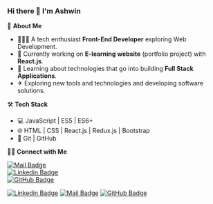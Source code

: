 ### Hi there 👋 I'm Ashwin

📖 **About Me**

  - 👨🏻‍💻 A tech enthusiast **Front-End Developer** exploring Web Development.
  - 🔭 Currently working on **E-learning website** (portfolio project) with **React.js**.
  - 🌱 Learning about technologies that go into building **Full Stack Applications**.
  - ✈ Exploring new tools and technologies and developing software solutions.

🛠 **Tech Stack**

  - 💻 JavaScript | ES5 | ES6+
  - 🌐 HTML | CSS | React.js | Redux.js | Bootstrap
  - 🔧 Git | GitHub

🤝🏻  **Connect  with Me**

   [![Mail Badge](https://img.shields.io/badge/Gmail-D14836?style=for-the-badge&logo=gmail&logoColor=white)](ashwinkumartth@gmail.com)    
   [![Linkedin Badge](https://img.shields.io/badge/LinkedIn-0077B5?style=for-the-badge&logo=linkedin&logoColor=white)](https://www.linkedin.com/in/ashwin-kumar-c-690625147/)  
   [![GitHub Badge](https://img.shields.io/badge/GitHub-100000?style=for-the-badge&logo=github&logoColor=white)](https://github.com/ashwin-kumar-c)

   [![Linkedin Badge](https://img.shields.io/badge/LinkedIn-0077B5?style=for-the-badge&logo=linkedin&logoColor=white)](https://www.linkedin.com/in/ashwin-kumar-c-690625147/)
   [![Mail Badge](https://img.shields.io/badge/Gmail-D14836?style=for-the-badge&logo=gmail&logoColor=white)](mailto:ashwinkumartth@gmail.com)
   [![GitHub Badge](https://img.shields.io/badge/GitHub-100000?style=for-the-badge&logo=github&logoColor=white)](https://github.com/ashwin-kumar-c)
